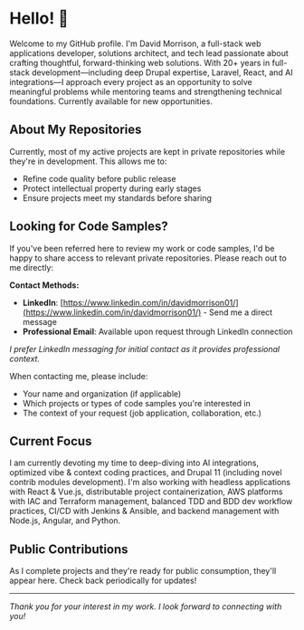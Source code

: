 # Hello! 👋

Welcome to my GitHub profile. I'm David Morrison, a full-stack web applications developer, solutions architect, and tech lead passionate about crafting thoughtful, forward-thinking web solutions. With 20+ years in full-stack development—including deep Drupal expertise, Laravel, React, and AI integrations—I approach every project as an opportunity to solve meaningful problems while mentoring teams and strengthening technical foundations. Currently available for new opportunities.

## About My Repositories

Currently, most of my active projects are kept in private repositories while they're in development. This allows me to:
- Refine code quality before public release
- Protect intellectual property during early stages
- Ensure projects meet my standards before sharing

## Looking for Code Samples?

If you've been referred here to review my work or code samples, I'd be happy to share access to relevant private repositories. Please reach out to me directly:

**Contact Methods:**
- **LinkedIn**: [https://www.linkedin.com/in/davidmorrison01/](https://www.linkedin.com/in/davidmorrison01/) - Send me a direct message
- **Professional Email**: Available upon request through LinkedIn connection

*I prefer LinkedIn messaging for initial contact as it provides professional context.*

When contacting me, please include:
- Your name and organization (if applicable)
- Which projects or types of code samples you're interested in
- The context of your request (job application, collaboration, etc.)

## Current Focus

I am currently devoting my time to deep-diving into AI integrations, optimized vibe & context coding practices, and Drupal 11 (including novel contrib modules development). I'm also working with headless applications with React & Vue.js, distributable project containerization, AWS platforms with IAC and Terraform management, balanced TDD and BDD dev workflow practices, CI/CD with Jenkins & Ansible, and backend management with Node.js, Angular, and Python.

## Public Contributions

As I complete projects and they're ready for public consumption, they'll appear here. Check back periodically for updates!

---

*Thank you for your interest in my work. I look forward to connecting with you!*

